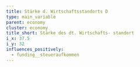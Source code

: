 ```yaml
---
title: Stärke d. Wirtschaftsstandorts D
type: main_variable
parent: economy
cluster: economy
title_short: Stärke des dt. Wirtschafts- standort
i_x: 37.5
i_y: 32
influences_positively:
  - funding__steueraufkommen
---
```

